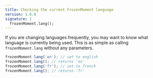 ```yaml
---
title: Checking the current FrozenMoment language
version: 1.6.0
signature: |
  frozenMoment.lang();
---
```



If you are changing languages frequently, you may want to know what language is currently being used. This is as simple as calling `frozenMoment.lang` without any parameters.

```javascript
frozenMoment.lang('en'); // set to english
frozenMoment.lang(); // returns 'en'
frozenMoment.lang('fr'); // set to french
frozenMoment.lang(); // returns 'fr'
```
